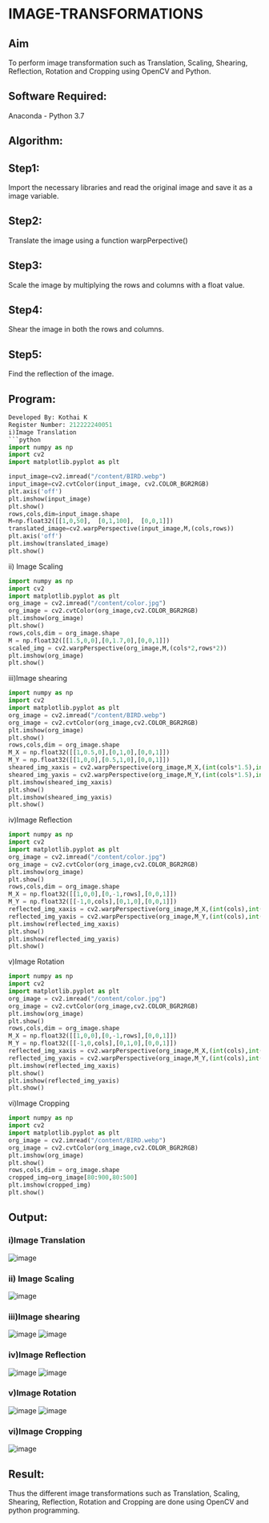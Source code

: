 # IMAGE-TRANSFORMATIONS


## Aim
To perform image transformation such as Translation, Scaling, Shearing, Reflection, Rotation and Cropping using OpenCV and Python.

## Software Required:
Anaconda - Python 3.7

## Algorithm:
## Step1:

Import the necessary libraries and read the original image and save it as a image variable.

## Step2:

Translate the image using a function warpPerpective()

## Step3:

Scale the image by multiplying the rows and columns with a float value.

## Step4:

Shear the image in both the rows and columns.

## Step5:

Find the reflection of the image.

## Program:
```python
Developed By: Kothai K
Register Number: 212222240051
i)Image Translation
```python
import numpy as np
import cv2
import matplotlib.pyplot as plt

input_image=cv2.imread("/content/BIRD.webp")
input_image=cv2.cvtColor(input_image, cv2.COLOR_BGR2RGB)
plt.axis('off')
plt.imshow(input_image)
plt.show()
rows,cols,dim=input_image.shape
M=np.float32([[1,0,50],  [0,1,100],  [0,0,1]])
translated_image=cv2.warpPerspective(input_image,M,(cols,rows))
plt.axis('off')
plt.imshow(translated_image)
plt.show()
```

ii) Image Scaling
```python
import numpy as np
import cv2
import matplotlib.pyplot as plt
org_image = cv2.imread("/content/color.jpg")
org_image = cv2.cvtColor(org_image,cv2.COLOR_BGR2RGB)
plt.imshow(org_image)
plt.show()
rows,cols,dim = org_image.shape
M = np.float32([[1.5,0,0],[0,1.7,0],[0,0,1]])
scaled_img = cv2.warpPerspective(org_image,M,(cols*2,rows*2))
plt.imshow(org_image)
plt.show()
```


iii)Image shearing
```python
import numpy as np
import cv2
import matplotlib.pyplot as plt
org_image = cv2.imread("/content/BIRD.webp")
org_image = cv2.cvtColor(org_image,cv2.COLOR_BGR2RGB)
plt.imshow(org_image)
plt.show()
rows,cols,dim = org_image.shape
M_X = np.float32([[1,0.5,0],[0,1,0],[0,0,1]])
M_Y = np.float32([[1,0,0],[0.5,1,0],[0,0,1]])
sheared_img_xaxis = cv2.warpPerspective(org_image,M_X,(int(cols*1.5),int(rows*1.5)))
sheared_img_yaxis = cv2.warpPerspective(org_image,M_Y,(int(cols*1.5),int(rows*1.5)))
plt.imshow(sheared_img_xaxis)
plt.show()
plt.imshow(sheared_img_yaxis)
plt.show()
```



iv)Image Reflection
```python
import numpy as np
import cv2
import matplotlib.pyplot as plt
org_image = cv2.imread("/content/color.jpg")
org_image = cv2.cvtColor(org_image,cv2.COLOR_BGR2RGB)
plt.imshow(org_image)
plt.show()
rows,cols,dim = org_image.shape
M_X = np.float32([[1,0,0],[0,-1,rows],[0,0,1]])
M_Y = np.float32([[-1,0,cols],[0,1,0],[0,0,1]])
reflected_img_xaxis = cv2.warpPerspective(org_image,M_X,(int(cols),int(rows)))
reflected_img_yaxis = cv2.warpPerspective(org_image,M_Y,(int(cols),int(rows)))
plt.imshow(reflected_img_xaxis)
plt.show()
plt.imshow(reflected_img_yaxis)
plt.show()
```

v)Image Rotation
```python
import numpy as np
import cv2
import matplotlib.pyplot as plt
org_image = cv2.imread("/content/color.jpg")
org_image = cv2.cvtColor(org_image,cv2.COLOR_BGR2RGB)
plt.imshow(org_image)
plt.show()
rows,cols,dim = org_image.shape
M_X = np.float32([[1,0,0],[0,-1,rows],[0,0,1]])
M_Y = np.float32([[-1,0,cols],[0,1,0],[0,0,1]])
reflected_img_xaxis = cv2.warpPerspective(org_image,M_X,(int(cols),int(rows)))
reflected_img_yaxis = cv2.warpPerspective(org_image,M_Y,(int(cols),int(rows)))
plt.imshow(reflected_img_xaxis)
plt.show()
plt.imshow(reflected_img_yaxis)
plt.show()
```

vi)Image Cropping
```python
import numpy as np
import cv2
import matplotlib.pyplot as plt
org_image = cv2.imread("/content/BIRD.webp")
org_image = cv2.cvtColor(org_image,cv2.COLOR_BGR2RGB)
plt.imshow(org_image)
plt.show()
rows,cols,dim = org_image.shape
cropped_img=org_image[80:900,80:500]
plt.imshow(cropped_img)
plt.show()

```
## Output:
### i)Image Translation
![image](https://github.com/KothaiKumar/IMAGE-TRANSFORMATIONS/assets/121215739/b8bad49c-ccb9-474f-b3ab-bd5ee5e02c6f)

### ii) Image Scaling
![image](https://github.com/KothaiKumar/IMAGE-TRANSFORMATIONS/assets/121215739/1b375b1b-25ed-4668-9836-4302c54c136e)

### iii)Image shearing
![image](https://github.com/KothaiKumar/IMAGE-TRANSFORMATIONS/assets/121215739/f4c0f7cc-1ef1-41a5-a9e3-ed3c70262e23)
![image](https://github.com/KothaiKumar/IMAGE-TRANSFORMATIONS/assets/121215739/6fb5abba-6d89-40a5-94ff-3ea16a514fda)

### iv)Image Reflection
![image](https://github.com/KothaiKumar/IMAGE-TRANSFORMATIONS/assets/121215739/f84b7751-ac12-4962-9227-84a548f9e7f3)
![image](https://github.com/KothaiKumar/IMAGE-TRANSFORMATIONS/assets/121215739/80fbda47-c800-4f04-95a9-c47efe823333)


### v)Image Rotation
![image](https://github.com/KothaiKumar/IMAGE-TRANSFORMATIONS/assets/121215739/172d6638-e301-4f72-9054-302ad5689fcb)
![image](https://github.com/KothaiKumar/IMAGE-TRANSFORMATIONS/assets/121215739/ebdfff3a-5b17-4ce3-bb0e-4c0d961a262f)


### vi)Image Cropping
![image](https://github.com/KothaiKumar/IMAGE-TRANSFORMATIONS/assets/121215739/db45cdf5-1b63-42fd-8ef5-33cfb2c458ff)

## Result: 

Thus the different image transformations such as Translation, Scaling, Shearing, Reflection, Rotation and Cropping are done using OpenCV and python programming.
